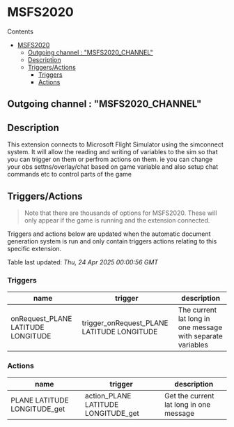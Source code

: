 <!-- this file will be auto updated for triggers and actions when the apidocs automatic
document builder is run.
To have the triggers and actions inserted do not remove the tags 'ReplaceTAGFor...' below
To run go to 'StreamRoller\docs\apidocs' and run 'node readmebuilder.mjs'
The script will parse files in the extensions directory looking for "triggersandactions ="
if found it will attempt to load hte file and use the exported 'triggersandactions' variable
to create the tables shown in the parsed README.md files
This was the only way I could find to autoupdate the triggers and actions lists
 -->
 # MSFS2020
Contents
- [MSFS2020](#msfs2020)
  - [Outgoing channel : "MSFS2020\_CHANNEL"](#outgoing-channel--msfs2020_channel)
  - [Description](#description)
  - [Triggers/Actions](#triggersactions)
    - [Triggers](#triggers)
    - [Actions](#actions)
## Outgoing channel : "MSFS2020_CHANNEL"
## Description
This extension connects to Microsoft Flight Simulator using the simconnect system. 
It will allow the reading and writing of variables to the sim so that you can trigger on them or perfrom actions on them.
ie you can change your obs settns/overlay/chat based on game variable and also setup chat commands etc to control parts of the game
## Triggers/Actions
<div style="color:red">

> Note that there are thousands of options for MSFS2020. These will only appear if the game is
running and the extension connected.
</div>


Triggers and actions below are updated when the automatic document generation system is run and only contain triggers actions relating to this specific extension.

Table last updated: *Thu, 24 Apr 2025 00:00:56 GMT*

### Triggers

| name | trigger | description |
| --- | --- | --- |
| onRequest_PLANE LATITUDE LONGITUDE | trigger_onRequest_PLANE LATITUDE LONGITUDE | The current lat long in one message with separate variables |

### Actions

| name | trigger | description |
| --- | --- | --- |
| PLANE LATITUDE LONGITUDE_get | action_PLANE LATITUDE LONGITUDE_get | Get the current lat long in one message |
